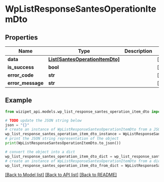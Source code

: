 # WpListResponseSantesOperationItemDto


## Properties

Name | Type | Description | Notes
------------ | ------------- | ------------- | -------------
**data** | [**List[SantesOperationItemDto]**](SantesOperationItemDto.md) |  | [optional] 
**is_success** | **bool** |  | [optional] 
**error_code** | **str** |  | [optional] 
**error_message** | **str** |  | [optional] 

## Example

```python
from wizipet_api.models.wp_list_response_santes_operation_item_dto import WpListResponseSantesOperationItemDto

# TODO update the JSON string below
json = "{}"
# create an instance of WpListResponseSantesOperationItemDto from a JSON string
wp_list_response_santes_operation_item_dto_instance = WpListResponseSantesOperationItemDto.from_json(json)
# print the JSON string representation of the object
print(WpListResponseSantesOperationItemDto.to_json())

# convert the object into a dict
wp_list_response_santes_operation_item_dto_dict = wp_list_response_santes_operation_item_dto_instance.to_dict()
# create an instance of WpListResponseSantesOperationItemDto from a dict
wp_list_response_santes_operation_item_dto_from_dict = WpListResponseSantesOperationItemDto.from_dict(wp_list_response_santes_operation_item_dto_dict)
```
[[Back to Model list]](../README.md#documentation-for-models) [[Back to API list]](../README.md#documentation-for-api-endpoints) [[Back to README]](../README.md)


